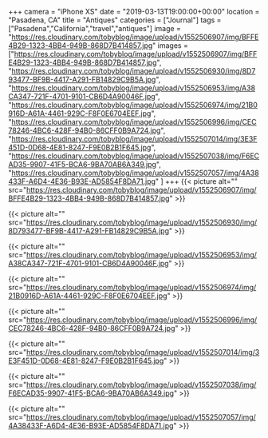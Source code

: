 +++
camera = "iPhone XS"
date = "2019-03-13T19:00:00+00:00"
location = "Pasadena, CA"
title = "Antiques"
categories = ["Journal"]
tags = ["Pasadena","California","travel","antiques"]
image = "https://res.cloudinary.com/tobyblog/image/upload/v1552506907/img/BFFE4B29-1323-4BB4-949B-868D7B414857.jpg"
images = ["https://res.cloudinary.com/tobyblog/image/upload/v1552506907/img/BFFE4B29-1323-4BB4-949B-868D7B414857.jpg",
"https://res.cloudinary.com/tobyblog/image/upload/v1552506930/img/8D793477-BF9B-4417-A291-FB14829C9B5A.jpg",
"https://res.cloudinary.com/tobyblog/image/upload/v1552506953/img/A38CA347-721F-4701-9101-CB6D4A90046F.jpg",
"https://res.cloudinary.com/tobyblog/image/upload/v1552506974/img/21B0916D-A61A-4461-929C-F8F0E6704EEF.jpg",
"https://res.cloudinary.com/tobyblog/image/upload/v1552506996/img/CEC78246-4BC6-428F-94B0-86CFF0B9A724.jpg",
"https://res.cloudinary.com/tobyblog/image/upload/v1552507014/img/3E3F451D-0D68-4E81-8247-F9E0B2B1F645.jpg",
"https://res.cloudinary.com/tobyblog/image/upload/v1552507038/img/F6ECAD35-9907-41F5-BCA6-9BA70AB6A349.jpg",
"https://res.cloudinary.com/tobyblog/image/upload/v1552507057/img/4A38433F-A6D4-4E36-B93E-AD5854F8DA71.jpg"
]
+++
{{< picture alt="" src="https://res.cloudinary.com/tobyblog/image/upload/v1552506907/img/BFFE4B29-1323-4BB4-949B-868D7B414857.jpg" >}}
<!--more-->

{{< picture alt="" src="https://res.cloudinary.com/tobyblog/image/upload/v1552506930/img/8D793477-BF9B-4417-A291-FB14829C9B5A.jpg" >}}

{{< picture alt="" src="https://res.cloudinary.com/tobyblog/image/upload/v1552506953/img/A38CA347-721F-4701-9101-CB6D4A90046F.jpg" >}}

{{< picture alt="" src="https://res.cloudinary.com/tobyblog/image/upload/v1552506974/img/21B0916D-A61A-4461-929C-F8F0E6704EEF.jpg" >}}

{{< picture alt="" src="https://res.cloudinary.com/tobyblog/image/upload/v1552506996/img/CEC78246-4BC6-428F-94B0-86CFF0B9A724.jpg" >}}

{{< picture alt="" src="https://res.cloudinary.com/tobyblog/image/upload/v1552507014/img/3E3F451D-0D68-4E81-8247-F9E0B2B1F645.jpg" >}}

{{< picture alt="" src="https://res.cloudinary.com/tobyblog/image/upload/v1552507038/img/F6ECAD35-9907-41F5-BCA6-9BA70AB6A349.jpg" >}}

{{< picture alt="" src="https://res.cloudinary.com/tobyblog/image/upload/v1552507057/img/4A38433F-A6D4-4E36-B93E-AD5854F8DA71.jpg" >}}